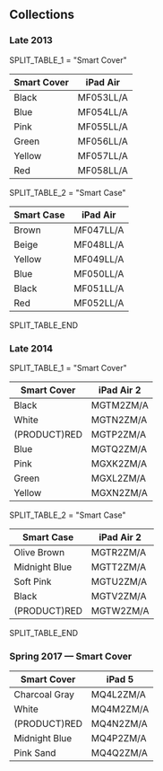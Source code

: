 ## Collections

### Late 2013

SPLIT_TABLE_1 = "Smart Cover"

| Smart Cover | iPad Air  |
| ----------- | --------- |
| Black       | MF053LL/A |
| Blue        | MF054LL/A |
| Pink        | MF055LL/A |
| Green       | MF056LL/A |
| Yellow      | MF057LL/A |
| Red         | MF058LL/A |

SPLIT_TABLE_2 = "Smart Case"

| Smart Case | iPad Air  |
| ---------- | --------- |
| Brown      | MF047LL/A |
| Beige      | MF048LL/A |
| Yellow     | MF049LL/A |
| Blue       | MF050LL/A |
| Black      | MF051LL/A |
| Red        | MF052LL/A |

SPLIT_TABLE_END

### Late 2014

SPLIT_TABLE_1 = "Smart Cover"

| Smart Cover  | iPad Air 2 |
| ------------ | ---------- |
| Black        | MGTM2ZM/A  |
| White        | MGTN2ZM/A  |
| (PRODUCT)RED | MGTP2ZM/A  |
| Blue         | MGTQ2ZM/A  |
| Pink         | MGXK2ZM/A  |
| Green        | MGXL2ZM/A  |
| Yellow       | MGXN2ZM/A  |

SPLIT_TABLE_2 = "Smart Case"

| Smart Case    | iPad Air 2 |
| ------------- | ---------- |
| Olive Brown   | MGTR2ZM/A  |
| Midnight Blue | MGTT2ZM/A  |
| Soft Pink     | MGTU2ZM/A  |
| Black         | MGTV2ZM/A  |
| (PRODUCT)RED  | MGTW2ZM/A  |

SPLIT_TABLE_END

### Spring 2017 — Smart Cover

| Smart Cover   | iPad 5    |
| ------------- | --------- |
| Charcoal Gray | MQ4L2ZM/A |
| White         | MQ4M2ZM/A |
| (PRODUCT)RED  | MQ4N2ZM/A |
| Midnight Blue | MQ4P2ZM/A |
| Pink Sand     | MQ4Q2ZM/A |
